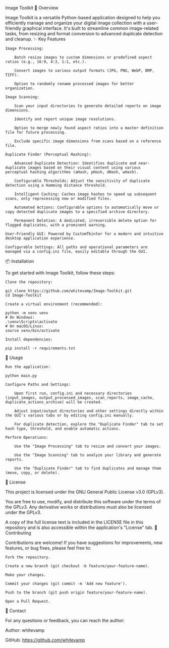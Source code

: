 Image Toolkit
🚀 Overview

Image Toolkit is a versatile Python-based application designed to help you efficiently manage and organize your digital image collection with a user-friendly graphical interface. It's built to streamline common image-related tasks, from resizing and format conversion to advanced duplicate detection and cleanup.
✨ Key Features

    Image Processing:

        Batch resize images to custom dimensions or predefined aspect ratios (e.g., 16:9, 4:3, 1:1, etc.).

        Convert images to various output formats (JPG, PNG, WebP, BMP, TIFF).

        Option to randomly rename processed images for better organization.

    Image Scanning:

        Scan your input directories to generate detailed reports on image dimensions.

        Identify and report unique image resolutions.

        Option to merge newly found aspect ratios into a master definition file for future processing.

        Exclude specific image dimensions from scans based on a reference file.

    Duplicate Finder (Perceptual Hashing):

        Advanced Duplicate Detection: Identifies duplicate and near-duplicate images based on their visual content using various perceptual hashing algorithms (aHash, pHash, dHash, wHash).

        Configurable Thresholds: Adjust the sensitivity of duplicate detection using a Hamming distance threshold.

        Intelligent Caching: Caches image hashes to speed up subsequent scans, only reprocessing new or modified files.

        Automated Actions: Configurable options to automatically move or copy detected duplicate images to a specified archive directory.

        Permanent Deletion: A dedicated, irreversible delete option for flagged duplicates, with a prominent warning.

    User-Friendly GUI: Powered by CustomTkinter for a modern and intuitive desktop application experience.

    Configurable Settings: All paths and operational parameters are managed via a config.ini file, easily editable through the GUI.

📦 Installation

To get started with Image Toolkit, follow these steps:

    Clone the repository:

    git clone https://github.com/whitevamp/Image-Toolkit.git
    cd Image-Toolkit

    Create a virtual environment (recommended):

    python -m venv venv
    # On Windows:
    .\venv\Scripts\activate
    # On macOS/Linux:
    source venv/bin/activate

    Install dependencies:

    pip install -r requirements.txt

🚀 Usage

    Run the application:

    python main.py

    Configure Paths and Settings:

        Upon first run, config.ini and necessary directories (input_images, output_processed_images, scan_reports, image_cache, duplicate_actions_archive) will be created.

        Adjust input/output directories and other settings directly within the GUI's various tabs or by editing config.ini manually.

        For duplicate detection, explore the "Duplicate Finder" tab to set hash type, threshold, and enable automatic actions.

    Perform Operations:

        Use the "Image Processing" tab to resize and convert your images.

        Use the "Image Scanning" tab to analyze your library and generate reports.

        Use the "Duplicate Finder" tab to find duplicates and manage them (move, copy, or delete).

📜 License

This project is licensed under the GNU General Public License v3.0 (GPLv3).

You are free to use, modify, and distribute this software under the terms of the GPLv3. Any derivative works or distributions must also be licensed under the GPLv3.

A copy of the full license text is included in the LICENSE file in this repository and is also accessible within the application's "License" tab.
🤝 Contributing

Contributions are welcome! If you have suggestions for improvements, new features, or bug fixes, please feel free to:

    Fork the repository.

    Create a new branch (git checkout -b feature/your-feature-name).

    Make your changes.

    Commit your changes (git commit -m 'Add new feature').

    Push to the branch (git push origin feature/your-feature-name).

    Open a Pull Request.

📧 Contact

For any questions or feedback, you can reach the author:

Author: whitevamp

GitHub: https://github.com/whitevamp
